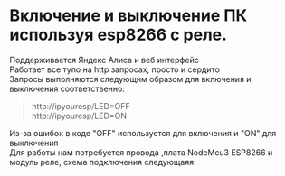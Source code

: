 # Включение и выключение ПК используя esp8266 с реле.   
Поддерживается Яндекс Алиса и веб интерфейс  
Работает все тупо на http запросах, просто и сердито  
Запросы выполняются следующим образом для включения и выключения соответственно:  
> http://ipyouresp/LED=OFF  
> http://ipyouresp/LED=ON  

Из-за ошибок в коде "OFF" используется для включения и "ON" для выключения  
Для работы нам потребуется провода ,плата NodeMcu3 ESP8266 и модуль реле, схема подключения следующаяя:  
